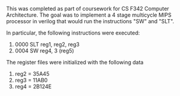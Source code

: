 This was completed as part of coursework for CS F342 Computer Architecture. The goal was to implement a 4 stage multicycle MIPS processor in verilog that would run the 
instructions "SW" and "SLT". 

In particular, the following instructions were executed:
1. 0000 SLT reg1, reg2, reg3
2. 0004 SW reg4, 3 (reg5)


The register files were initialized with the following data

1. reg2 = 35A45
2. reg3 = 11AB0
3. reg4 = 2B124E 
